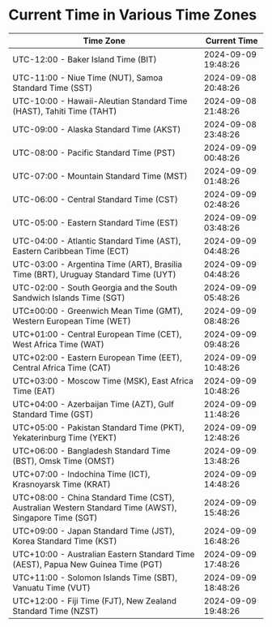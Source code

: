 # Current Time in Various Time Zones

| Time Zone | Current Time |
|-----------|--------------|
| UTC-12:00 - Baker Island Time (BIT) | 2024-09-09 19:48:26 |
| UTC-11:00 - Niue Time (NUT), Samoa Standard Time (SST) | 2024-09-08 20:48:26 |
| UTC-10:00 - Hawaii-Aleutian Standard Time (HAST), Tahiti Time (TAHT) | 2024-09-08 21:48:26 |
| UTC-09:00 - Alaska Standard Time (AKST) | 2024-09-08 23:48:26 |
| UTC-08:00 - Pacific Standard Time (PST) | 2024-09-09 00:48:26 |
| UTC-07:00 - Mountain Standard Time (MST) | 2024-09-09 01:48:26 |
| UTC-06:00 - Central Standard Time (CST) | 2024-09-09 02:48:26 |
| UTC-05:00 - Eastern Standard Time (EST) | 2024-09-09 03:48:26 |
| UTC-04:00 - Atlantic Standard Time (AST), Eastern Caribbean Time (ECT) | 2024-09-09 04:48:26 |
| UTC-03:00 - Argentina Time (ART), Brasília Time (BRT), Uruguay Standard Time (UYT) | 2024-09-09 04:48:26 |
| UTC-02:00 - South Georgia and the South Sandwich Islands Time (SGT) | 2024-09-09 05:48:26 |
| UTC±00:00 - Greenwich Mean Time (GMT), Western European Time (WET) | 2024-09-09 08:48:26 |
| UTC+01:00 - Central European Time (CET), West Africa Time (WAT) | 2024-09-09 09:48:26 |
| UTC+02:00 - Eastern European Time (EET), Central Africa Time (CAT) | 2024-09-09 10:48:26 |
| UTC+03:00 - Moscow Time (MSK), East Africa Time (EAT) | 2024-09-09 10:48:26 |
| UTC+04:00 - Azerbaijan Time (AZT), Gulf Standard Time (GST) | 2024-09-09 11:48:26 |
| UTC+05:00 - Pakistan Standard Time (PKT), Yekaterinburg Time (YEKT) | 2024-09-09 12:48:26 |
| UTC+06:00 - Bangladesh Standard Time (BST), Omsk Time (OMST) | 2024-09-09 13:48:26 |
| UTC+07:00 - Indochina Time (ICT), Krasnoyarsk Time (KRAT) | 2024-09-09 14:48:26 |
| UTC+08:00 - China Standard Time (CST), Australian Western Standard Time (AWST), Singapore Time (SGT) | 2024-09-09 15:48:26 |
| UTC+09:00 - Japan Standard Time (JST), Korea Standard Time (KST) | 2024-09-09 16:48:26 |
| UTC+10:00 - Australian Eastern Standard Time (AEST), Papua New Guinea Time (PGT) | 2024-09-09 17:48:26 |
| UTC+11:00 - Solomon Islands Time (SBT), Vanuatu Time (VUT) | 2024-09-09 18:48:26 |
| UTC+12:00 - Fiji Time (FJT), New Zealand Standard Time (NZST) | 2024-09-09 19:48:26 |
